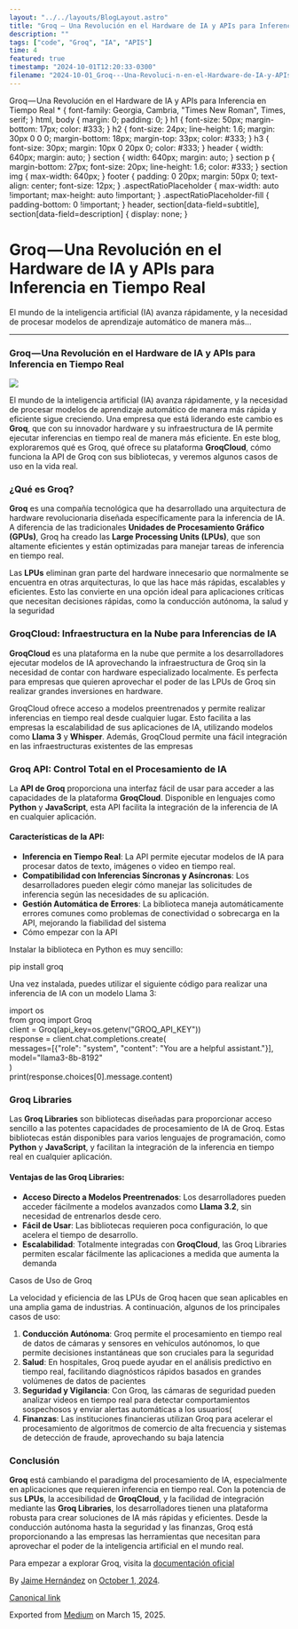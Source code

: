 ```yaml
---
layout: "../../layouts/BlogLayout.astro"
title: "Groq — Una Revolución en el Hardware de IA y APIs para Inferencia en Tiempo Real"
description: ""
tags: ["code", "Groq", "IA", "APIS"]
time: 4
featured: true
timestamp: "2024-10-01T12:20:33-0300"
filename: "2024-10-01_Groq---Una-Revoluci-n-en-el-Hardware-de-IA-y-APIs-para-Inferencia-en-Tiempo-Real-3df6df5e8992"
---
```


Groq — Una Revolución en el Hardware de IA y APIs para Inferencia en Tiempo Real \* { font-family: Georgia, Cambria, "Times New Roman", Times, serif; } html, body { margin: 0; padding: 0; } h1 { font-size: 50px; margin-bottom: 17px; color: #333; } h2 { font-size: 24px; line-height: 1.6; margin: 30px 0 0 0; margin-bottom: 18px; margin-top: 33px; color: #333; } h3 { font-size: 30px; margin: 10px 0 20px 0; color: #333; } header { width: 640px; margin: auto; } section { width: 640px; margin: auto; } section p { margin-bottom: 27px; font-size: 20px; line-height: 1.6; color: #333; } section img { max-width: 640px; } footer { padding: 0 20px; margin: 50px 0; text-align: center; font-size: 12px; } .aspectRatioPlaceholder { max-width: auto !important; max-height: auto !important; } .aspectRatioPlaceholder-fill { padding-bottom: 0 !important; } header, section\[data-field=subtitle\], section\[data-field=description\] { display: none; }

Groq — Una Revolución en el Hardware de IA y APIs para Inferencia en Tiempo Real
================================================================================

El mundo de la inteligencia artificial (IA) avanza rápidamente, y la necesidad de procesar modelos de aprendizaje automático de manera más…

* * *

### Groq — Una Revolución en el Hardware de IA y APIs para Inferencia en Tiempo Real

![](https://cdn-images-1.medium.com/max/800/1*k_BIsp2iJdwb6T3Kdg3aeQ.jpeg)

El mundo de la inteligencia artificial (IA) avanza rápidamente, y la necesidad de procesar modelos de aprendizaje automático de manera más rápida y eficiente sigue creciendo. Una empresa que está liderando este cambio es **Groq**, que con su innovador hardware y su infraestructura de IA permite ejecutar inferencias en tiempo real de manera más eficiente. En este blog, exploraremos qué es Groq, qué ofrece su plataforma **GroqCloud**, cómo funciona la API de Groq con sus bibliotecas, y veremos algunos casos de uso en la vida real.

### ¿Qué es Groq?

**Groq** es una compañía tecnológica que ha desarrollado una arquitectura de hardware revolucionaria diseñada específicamente para la inferencia de IA. A diferencia de las tradicionales **Unidades de Procesamiento Gráfico (GPUs)**, Groq ha creado las **Large Processing Units (LPUs)**, que son altamente eficientes y están optimizadas para manejar tareas de inferencia en tiempo real.

Las **LPUs** eliminan gran parte del hardware innecesario que normalmente se encuentra en otras arquitecturas, lo que las hace más rápidas, escalables y eficientes. Esto las convierte en una opción ideal para aplicaciones críticas que necesitan decisiones rápidas, como la conducción autónoma, la salud y la seguridad​

### GroqCloud: Infraestructura en la Nube para Inferencias de IA

**GroqCloud** es una plataforma en la nube que permite a los desarrolladores ejecutar modelos de IA aprovechando la infraestructura de Groq sin la necesidad de contar con hardware especializado localmente. Es perfecta para empresas que quieren aprovechar el poder de las LPUs de Groq sin realizar grandes inversiones en hardware.

GroqCloud ofrece acceso a modelos preentrenados y permite realizar inferencias en tiempo real desde cualquier lugar. Esto facilita a las empresas la escalabilidad de sus aplicaciones de IA, utilizando modelos como **Llama 3** y **Whisper**. Además, GroqCloud permite una fácil integración en las infraestructuras existentes de las empresas​

### Groq API: Control Total en el Procesamiento de IA

La **API de Groq** proporciona una interfaz fácil de usar para acceder a las capacidades de la plataforma **GroqCloud**. Disponible en lenguajes como **Python** y **JavaScript**, esta API facilita la integración de la inferencia de IA en cualquier aplicación.

#### Características de la API:

*   **Inferencia en Tiempo Real**: La API permite ejecutar modelos de IA para procesar datos de texto, imágenes o video en tiempo real.
*   **Compatibilidad con Inferencias Síncronas y Asíncronas**: Los desarrolladores pueden elegir cómo manejar las solicitudes de inferencia según las necesidades de su aplicación.
*   **Gestión Automática de Errores**: La biblioteca maneja automáticamente errores comunes como problemas de conectividad o sobrecarga en la API, mejorando la fiabilidad del sistema​
*   Cómo empezar con la API

Instalar la biblioteca en Python es muy sencillo:

pip install groq

Una vez instalada, puedes utilizar el siguiente código para realizar una inferencia de IA con un modelo Llama 3:

import os  
from groq import Groq  
client = Groq(api\_key=os.getenv("GROQ\_API\_KEY"))  
response = client.chat.completions.create(  
    messages=\[{"role": "system", "content": "You are a helpful assistant."}\],  
    model="llama3-8b-8192"  
)  
print(response.choices\[0\].message.content)

### Groq Libraries

Las **Groq Libraries** son bibliotecas diseñadas para proporcionar acceso sencillo a las potentes capacidades de procesamiento de IA de Groq. Estas bibliotecas están disponibles para varios lenguajes de programación, como **Python** y **JavaScript**, y facilitan la integración de la inferencia en tiempo real en cualquier aplicación.

#### Ventajas de las Groq Libraries:

*   **Acceso Directo a Modelos Preentrenados**: Los desarrolladores pueden acceder fácilmente a modelos avanzados como **Llama 3.2**, sin necesidad de entrenarlos desde cero.
*   **Fácil de Usar**: Las bibliotecas requieren poca configuración, lo que acelera el tiempo de desarrollo.
*   **Escalabilidad**: Totalmente integradas con **GroqCloud**, las Groq Libraries permiten escalar fácilmente las aplicaciones a medida que aumenta la demanda​

Casos de Uso de Groq

La velocidad y eficiencia de las LPUs de Groq hacen que sean aplicables en una amplia gama de industrias. A continuación, algunos de los principales casos de uso:

1.  **Conducción Autónoma**: Groq permite el procesamiento en tiempo real de datos de cámaras y sensores en vehículos autónomos, lo que permite decisiones instantáneas que son cruciales para la seguridad​
2.  **Salud**: En hospitales, Groq puede ayudar en el análisis predictivo en tiempo real, facilitando diagnósticos rápidos basados en grandes volúmenes de datos de pacientes​
3.  **Seguridad y Vigilancia**: Con Groq, las cámaras de seguridad pueden analizar videos en tiempo real para detectar comportamientos sospechosos y enviar alertas automáticas a los usuarios​(
4.  **Finanzas**: Las instituciones financieras utilizan Groq para acelerar el procesamiento de algoritmos de comercio de alta frecuencia y sistemas de detección de fraude, aprovechando su baja latencia​

### Conclusión

**Groq** está cambiando el paradigma del procesamiento de IA, especialmente en aplicaciones que requieren inferencia en tiempo real. Con la potencia de sus **LPUs**, la accesibilidad de **GroqCloud**, y la facilidad de integración mediante las **Groq Libraries**, los desarrolladores tienen una plataforma robusta para crear soluciones de IA más rápidas y eficientes. Desde la conducción autónoma hasta la seguridad y las finanzas, Groq está proporcionando a las empresas las herramientas que necesitan para aprovechar el poder de la inteligencia artificial en el mundo real.

Para empezar a explorar Groq, visita la [documentación oficial](https://console.groq.com/docs)​

By [Jaime Hernández](https://medium.com/@devjaime) on [October 1, 2024](https://medium.com/p/3df6df5e8992).

[Canonical link](https://medium.com/@devjaime/groq-una-revoluci%C3%B3n-en-el-hardware-de-ia-y-apis-para-inferencia-en-tiempo-real-3df6df5e8992)

Exported from [Medium](https://medium.com) on March 15, 2025.